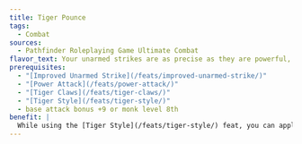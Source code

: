 ```yaml
---
title: Tiger Pounce
tags:
  - Combat
sources:
  - Pathfinder Roleplaying Game Ultimate Combat
flavor_text: Your unarmed strikes are as precise as they are powerful, but they leave you open and you can pursue foes with blinding speed.
prerequisites:
  - "[Improved Unarmed Strike](/feats/improved-unarmed-strike/)"
  - "[Power Attack](/feats/power-attack/)"
  - "[Tiger Claws](/feats/tiger-claws/)"
  - "[Tiger Style](/feats/tiger-style/)"
  - base attack bonus +9 or monk level 8th
benefit: |
  While using the [Tiger Style](/feats/tiger-style/) feat, you can apply the penalty from [Power Attack](/feats/power-attack/) to your AC instead of attack rolls. Additionally, once per round as a swift action, you can move up to half your speed closer to a target you hit with an unarmed strike or made a successful combat maneuver against on this turn or your last turn.
---
```


